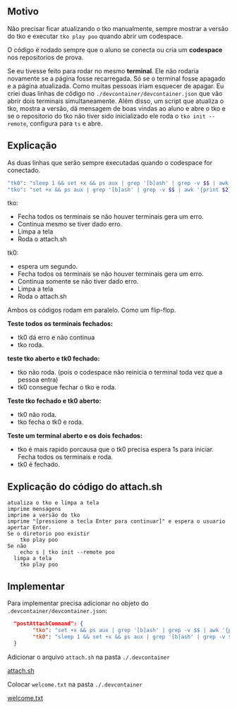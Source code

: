 ## Motivo

Não precisar ficar atualizando o tko manualmente, sempre mostrar a versão do tko e executar `tko play poo` quando abrir um codespace.

O código é rodado sempre que o aluno se conecta ou cria um **codespace** nos repositorios de prova.

Se eu tivesse feito para rodar no mesmo **terminal**. Ele não rodaria novamente se a página fosse recarregada. Só se o terminal fosse apagado e a página atualizada. Como muitas pessoas iriam esquecer de apagar. Eu criei duas linhas de código no `./devcontainer/devcontainer.json` que vão abrir dois terminais simultaneamente. Além disso, um script que atualiza o tko, mostra a versão, dá mensagem de boas vindas ao aluno e abre o tko e se o repositorio do tko não tiver sido inicializado ele roda o `tko init --remote`, configura para `ts` e abre.

## Explicação

As duas linhas que serão sempre executadas quando o codespace for conectado.
```sh
"tk0": "sleep 1 && set +x && ps aux | grep '[b]ash' | grep -v $$ | awk '{print $2}' | xargs kill -9 && clear && bash .devcontainer/attach.sh",
"tko": "set +x && ps aux | grep '[b]ash' | grep -v $$ | awk '{print $2}' | xargs kill -9; clear && bash .devcontainer/attach.sh"
```

tko:

- Fecha todos os terminais se não houver terminais gera um erro.
- Continua mesmo se tiver dado erro.
- Limpa a tela
- Roda o attach.sh

tk0: 

- espera um segundo.
- Fecha todos os terminais se não houver terminais gera um erro.
- Continua somente se não tiver dado erro.
- Limpa a tela
- Roda o attach.sh

Ambos os códigos rodam em paralelo. Como um flip-flop.

**Teste todos os terminais fechados:**
- tk0 dá erro e não continua
- tko roda.

**teste tko aberto e tk0 fechado:**
- tko não roda. (pois o codespace não reinicia o terminal toda vez que a pessoa entra)
- tk0 consegue fechar o tko e roda.

**Teste tko fechado e tk0 aberto:**
- tk0 não roda.
- tko fecha o tk0 e roda.

**Teste um terminal aberto e os dois fechados:**
- tko é mais rapido porcausa que o tk0 precisa espera 1s para iniciar. Fecha todos os terminais e roda.
- tk0 é fechado.

## Explicação do código do attach.sh

```
atualiza o tko e limpa a tela
imprime mensagens
imprime a versão do tko
imprime "[pressione a tecla Enter para continuar]" e espera o usuario apertar Enter.
Se o diretorio poo existir
	tko play poo
Se não
	echo s | tko init --remote poo
  limpa a tela
	tko play poo
```

## Implementar

Para implementar precisa adicionar no objeto do `.devcontainer/devcontainer.json`:
```json
  "postAttachCommand": {
        "tko": "set +x && ps aux | grep '[b]ash' | grep -v $$ | awk '{print $2}' | xargs kill -9; clear && bash .devcontainer/attach.sh",
        "tk0": "sleep 1 && set +x && ps aux | grep '[b]ash' | grep -v $$ | awk '{print $2}' | xargs kill -9 && clear && bash .devcontainer/attach.sh"
  }
```

Adicionar o arquivo `attach.sh` na pasta `./.devcontainer`

[attach.sh](./.devcontainer/attach.sh)

Colocar `welcome.txt` na pasta `./.devcontainer`

[welcome.txt](./.devcontainer/welcome.txt)
